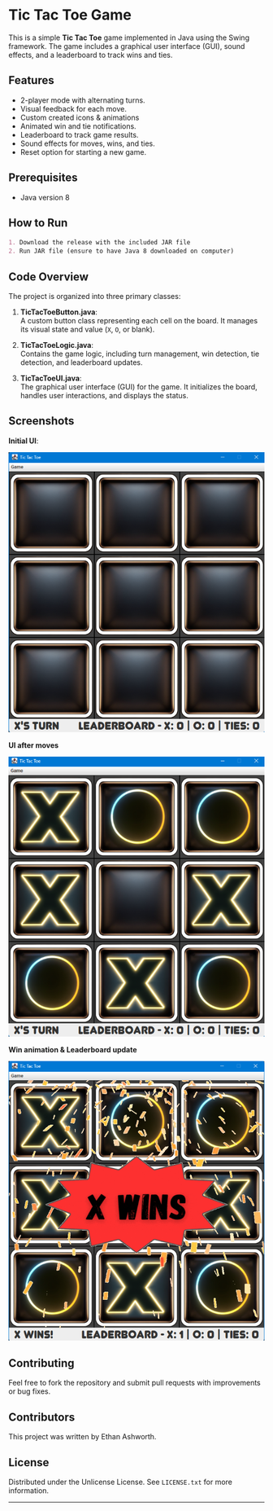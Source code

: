 # Tic Tac Toe Game

This is a simple **Tic Tac Toe** game implemented in Java using the Swing framework. The game includes a graphical user interface (GUI), sound effects, and a leaderboard to track wins and ties.

## Features

- 2-player mode with alternating turns.
- Visual feedback for each move.
- Custom created icons & animations
- Animated win and tie notifications.
- Leaderboard to track game results.
- Sound effects for moves, wins, and ties.
- Reset option for starting a new game.

## Prerequisites

- Java version 8

## How to Run
```markdown
1. Download the release with the included JAR file
2. Run JAR file (ensure to have Java 8 downloaded on computer)
```



## Code Overview

The project is organized into three primary classes:

1. **TicTacToeButton.java**:  
   A custom button class representing each cell on the board. It manages its visual state and value (`X`, `O`, or blank).

2. **TicTacToeLogic.java**:  
   Contains the game logic, including turn management, win detection, tie detection, and leaderboard updates.

3. **TicTacToeUI.java**:  
   The graphical user interface (GUI) for the game. It initializes the board, handles user interactions, and displays the status.

## Screenshots

**Initial UI**:

![img.png](screenshots/img.png)

**UI after moves**

![img_1.png](screenshots/img_1.png)

**Win animation & Leaderboard update**

![img_2.png](screenshots/img_2.png)

## Contributing

Feel free to fork the repository and submit pull requests with improvements or bug fixes.

## Contributors
This project was written by Ethan Ashworth.

## License

Distributed under the Unlicense License. See `LICENSE.txt` for more information.

---
